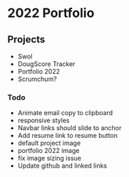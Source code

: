 # 2022 Portfolio

## Projects

- Swol
- DougScore Tracker
- Portfolio 2022
- Scrumchum?

### Todo

- Animate email copy to clipboard
- responsive styles
- Navbar links should slide to anchor
- Add resume link to resume button
- default project image
- portfolio 2022 image
- fix image sizing issue
- Update github and linked links
